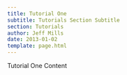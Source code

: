 ```yaml
---
title: Tutorial One
subtitle: Tutorials Section Subtitle
section: Tutorials
author: Jeff Mills
date: 2013-01-02
template: page.html
---
```


Tutorial One Content